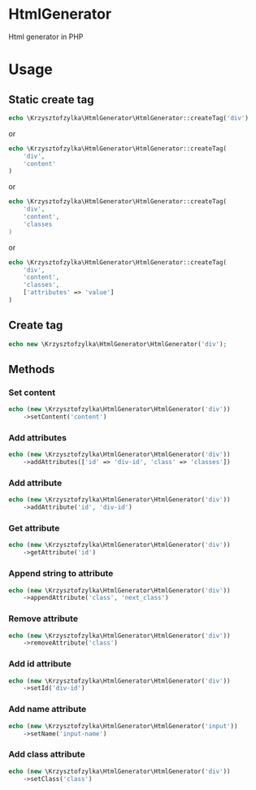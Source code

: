 # HtmlGenerator
Html generator in PHP

# Usage
## Static create tag
```php
echo \Krzysztofzylka\HtmlGenerator\HtmlGenerator::createTag('div')
```
or
```php
echo \Krzysztofzylka\HtmlGenerator\HtmlGenerator::createTag(
    'div',
    'content'
)
```
or
```php
echo \Krzysztofzylka\HtmlGenerator\HtmlGenerator::createTag(
    'div',
    'content',
    'classes
)
```
or
```php
echo \Krzysztofzylka\HtmlGenerator\HtmlGenerator::createTag(
    'div',
    'content',
    'classes',
    ['attributes' => 'value']
)
```
## Create tag
```php
echo new \Krzysztofzylka\HtmlGenerator\HtmlGenerator('div');
```
## Methods
### Set content
```php
echo (new \Krzysztofzylka\HtmlGenerator\HtmlGenerator('div'))
    ->setContent('content')
```
### Add attributes
```php
echo (new \Krzysztofzylka\HtmlGenerator\HtmlGenerator('div'))
    ->addAttributes(['id' => 'div-id', 'class' => 'classes'])
```
### Add attribute
```php
echo (new \Krzysztofzylka\HtmlGenerator\HtmlGenerator('div'))
    ->addAttribute('id', 'div-id')
```
### Get attribute
```php
echo (new \Krzysztofzylka\HtmlGenerator\HtmlGenerator('div'))
    ->getAttribute('id')
```
### Append string to attribute
```php
echo (new \Krzysztofzylka\HtmlGenerator\HtmlGenerator('div'))
    ->appendAttribute('class', 'next_class')
```
### Remove attribute
```php
echo (new \Krzysztofzylka\HtmlGenerator\HtmlGenerator('div'))
    ->removeAttribute('class')
```
### Add id attribute
```php
echo (new \Krzysztofzylka\HtmlGenerator\HtmlGenerator('div'))
    ->setId('div-id')
```
### Add name attribute
```php
echo (new \Krzysztofzylka\HtmlGenerator\HtmlGenerator('input'))
    ->setName('input-name')
```
### Add class attribute
```php
echo (new \Krzysztofzylka\HtmlGenerator\HtmlGenerator('div'))
    ->setClass('class')
```